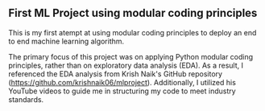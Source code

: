 ## First ML Project using modular coding principles

This is my first atempt at using modular coding principles to deploy an end to end machine learning algorithm.

The primary focus of this project was on applying Python modular coding principles, rather than on exploratory data analysis (EDA). As a result, I referenced the EDA analysis from Krish Naik's GitHub repository (https://github.com/krishnaik06/mlproject). Additionally, I utilized his YouTube videos to guide me in structuring my code to meet industry standards.